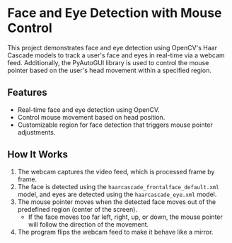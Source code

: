 # Face and Eye Detection with Mouse Control

This project demonstrates face and eye detection using OpenCV's Haar Cascade models to track a user's face and eyes in real-time via a webcam feed. Additionally, the PyAutoGUI library is used to control the mouse pointer based on the user's head movement within a specified region.

## Features
- Real-time face and eye detection using OpenCV.
- Control mouse movement based on head position.
- Customizable region for face detection that triggers mouse pointer adjustments.

## How It Works
1. The webcam captures the video feed, which is processed frame by frame.
2. The face is detected using the `haarcascade_frontalface_default.xml` model, and eyes are detected using the `haarcascade_eye.xml` model.
3. The mouse pointer moves when the detected face moves out of the predefined region (center of the screen). 
   - If the face moves too far left, right, up, or down, the mouse pointer will follow the direction of the movement.
4. The program flips the webcam feed to make it behave like a mirror.


